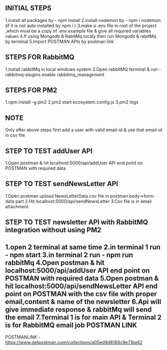 
INITIAL STEPS
-------------
1.install all packages by - npm install
2.install nodemon by - npm i nodemon (if it is not auto installed by npm i )
3.make a .env file in root of the project ,which must be a copy of .env.example file & give all required variables values
4.If using Mongodb & RabitMq localy then run Mongodb & rabitMq by terminal
5.Import POSTMAN APIs by postman link

STEPS FOR RabbitMQ
-------------------
1.install rabbitMq in local windows system
2.Open rabbitMQ terminal & run - rabbitmq-plugins enable rabbitmq_management

STEPS FOR PM2
----------------
1.npm install -g pm2
2.pm2 start ecosystem.config.js
3.pm2 logs

NOTE
----
Only after above steps first add a user with valid email-id & use that email-id in csv file

STEP TO TEST  addUser API 
-------------------------
1.Open postman & hit localhost:5000/api/addUser API end point on POSTMAN with required data

STEP TO TEST sendNewsLetter API
-------------------------------
1.Open postman upload NewsLetterData.csv file in postman body->form-data part 
2.Hit localhost:5000/api/sendNewsLetter
3.Csv file is in email attachment

STEP TO TEST  newsletter API with RabbitMQ integration without using PM2
-------------------------------------------------------------------------
1.open 2 terminal at same time 
2.in terminal 1 run - npm start
3.in terminal 2 run - npm run rabbitMq
4.Open postman & hit localhost:5000/api/addUser API end point on POSTMAN with required data
5.Open postman & hit localhost:5000/api/sendNewsLetter API end point on POSTMAN with the csv file with proper email,content & name of the newsletter
6.Api will give immediate response & rabbitMq will send the email 
7.Terminal 1 is for main API & Terminal 2 is for RabbitMQ email job
POSTMAN LINK
------------
POSTMANLINK - https://www.getpostman.com/collections/a05ed9d8168c9e71be82
